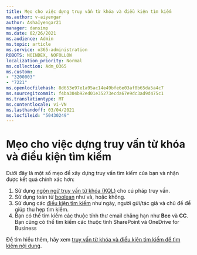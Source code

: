 ```yaml
---
title: Mẹo cho việc dựng truy vấn từ khóa và điều kiện tìm kiếm
ms.author: v-aiyengar
author: AshaIyengar21
manager: dansimp
ms.date: 02/26/2021
ms.audience: Admin
ms.topic: article
ms.service: o365-administration
ROBOTS: NOINDEX, NOFOLLOW
localization_priority: Normal
ms.collection: Adm_O365
ms.custom:
- "3200003"
- "7221"
ms.openlocfilehash: 8d653e97e1a95ac14e49bfe6e03af0b65da5a4c7
ms.sourcegitcommit: f4ba304b92ed01e35273ecda67e9dc3ad9d475c1
ms.translationtype: MT
ms.contentlocale: vi-VN
ms.lasthandoff: 03/04/2021
ms.locfileid: "50430249"
---
```

# <a name="tips-for-building-keyword-queries-and-search-conditions"></a>Mẹo cho việc dựng truy vấn từ khóa và điều kiện tìm kiếm

Dưới đây là một số mẹo để xây dựng truy vấn tìm kiếm của bạn và nhận được kết quả chính xác hơn:

1. Sử dụng [ngôn ngữ truy vấn từ khóa (KQL)](https://go.microsoft.com/fwlink/?linkid=2101591) cho cú pháp truy vấn.
1. Sử dụng toán tử [boolean](https://go.microsoft.com/fwlink/?linkid=2101592) như và, hoặc không.
1. Sử dụng các [điều kiện tìm kiếm](https://go.microsoft.com/fwlink/?linkid=2102410) như ngày, người gửi/tác giả và chủ đề để giúp thu hẹp tìm kiếm.
1. Bạn có thể tìm kiếm các thuộc tính thư email chẳng hạn như **Bcc** và **CC**. Bạn cũng có thể tìm kiếm các thuộc tính SharePoint và OneDrive for Business

Để tìm hiểu thêm, hãy xem [truy vấn từ khóa và điều kiện tìm kiếm để tìm kiếm nội dung](https://go.microsoft.com/fwlink/?linkid=2102411).
